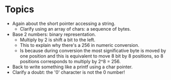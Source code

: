 # Topics

* Again about the short pointer accessing a string.
  * Clarify using an array of chars: a sequence of bytes.
* Base 2 numbers: binary representation.
  * Multiply by 2 is shift a bit to the left.
  * This to explain why there's a 256 in numeric conversion.
  * Is because during conversion the most significative byte is moved by
one position and this is equivalent to move 8 bit by 8 positions, so
8 positions corresponds to multiply by 2^8 = 256.
* Back to write something like a printf using a char pointer.
* Clarify a doubt: the '0' character is not the 0 number!
